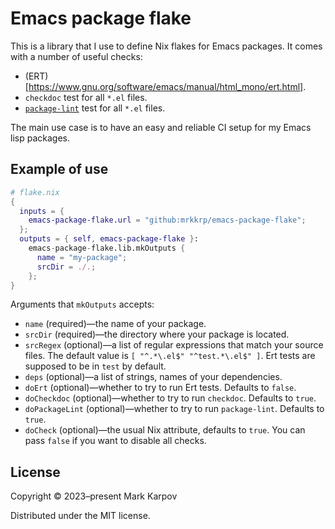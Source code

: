 # Emacs package flake

This is a library that I use to define Nix flakes for Emacs packages. It
comes with a number of useful checks:

* (ERT)[https://www.gnu.org/software/emacs/manual/html_mono/ert.html].
* `checkdoc` test for all `*.el` files.
* [`package-lint`](https://github.com/purcell/package-lint) test for all
  `*.el` files.

The main use case is to have an easy and reliable CI setup for my Emacs lisp
packages.

## Example of use

```nix
# flake.nix
{
  inputs = {
    emacs-package-flake.url = "github:mrkkrp/emacs-package-flake";
  };
  outputs = { self, emacs-package-flake }:
    emacs-package-flake.lib.mkOutputs {
      name = "my-package";
      srcDir = ./.;
    };
}
```

Arguments that `mkOutputs` accepts:

* `name` (required)—the name of your package.
* `srcDir` (required)—the directory where your package is located.
* `srcRegex` (optional)—a list of regular expressions that match your source
  files. The default value is `[ "^.*\.el$" "^test.*\.el$" ]`. Ert tests are
  supposed to be in `test` by default.
* `deps` (optional)—a list of strings, names of your dependencies.
* `doErt` (optional)—whether to try to run Ert tests. Defaults to `false`.
* `doCheckdoc` (optional)—whether to try to run `checkdoc`. Defaults to
  `true`.
* `doPackageLint` (optional)—whether to try to run `package-lint`. Defaults
  to `true`.
* `doCheck` (optional)—the usual Nix attribute, defaults to `true`. You can
  pass `false` if you want to disable all checks.

## License

Copyright © 2023–present Mark Karpov

Distributed under the MIT license.
